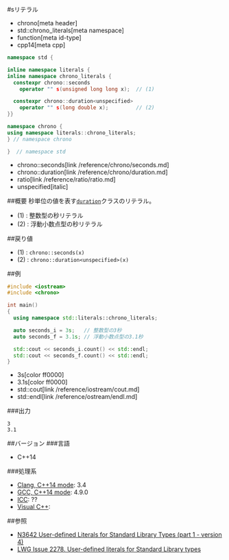 #sリテラル
* chrono[meta header]
* std::chrono_literals[meta namespace]
* function[meta id-type]
* cpp14[meta cpp]

```cpp
namespace std {

inline namespace literals {
inline namespace chrono_literals {
  constexpr chrono::seconds
    operator "" s(unsigned long long x);  // (1)

  constexpr chrono::duration<unspecified>
    operator "" s(long double x);         // (2)
}}

namespace chrono {
using namespace literals::chrono_literals;
} // namespace chrono

}  // namespace std
```
* chrono::seconds[link /reference/chrono/seconds.md]
* chrono::duration[link /reference/chrono/duration.md]
* ratio[link /reference/ratio/ratio.md]
* unspecified[italic]

##概要
秒単位の値を表す[`duration`](/reference/chrono/duration.md)クラスのリテラル。

- (1) : 整数型の秒リテラル
- (2) : 浮動小数点型の秒リテラル


##戻り値
- (1) : `chrono::seconds(x)`
- (2) : `chrono::duration<unspecified>(x)`


##例
```cpp
#include <iostream>
#include <chrono>

int main()
{
  using namespace std::literals::chrono_literals;

  auto seconds_i = 3s;   // 整数型の3秒
  auto seconds_f = 3.1s; // 浮動小数点型の3.1秒

  std::cout << seconds_i.count() << std::endl;
  std::cout << seconds_f.count() << std::endl;
}
```
* 3s[color ff0000]
* 3.1s[color ff0000]
* std::cout[link /reference/iostream/cout.md]
* std::endl[link /reference/ostream/endl.md]

###出力
```
3
3.1
```

##バージョン
###言語
- C++14

###処理系
- [Clang, C++14 mode](/implementation.md#clang): 3.4
- [GCC, C++14 mode](/implementation.md#gcc): 4.9.0
- [ICC](/implementation.md#icc): ??
- [Visual C++](/implementation.md#visual_cpp): 

##参照
- [N3642 User-defined Literals for Standard Library Types (part 1 - version 4)](http://www.open-std.org/jtc1/sc22/wg21/docs/papers/2013/n3642.pdf)
- [LWG Issue 2278. User-defined literals for Standard Library types](http://www.open-std.org/jtc1/sc22/wg21/docs/lwg-defects.html#2278)


